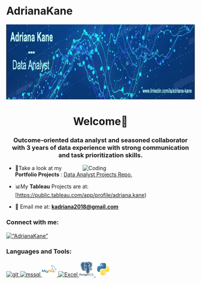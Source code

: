 # AdrianaKane
<img src="https://github.com/AdrianaKane/Portfolio/blob/main/HeaderImage.jpg?raw=true" width="840" height="200" allow="autoplay">
<h1 align="center">Welcome👋</h1>
<h3 align="center">Outcome-oriented data analyst and seasoned collaborator with 3 years of data experience with strong communication and task prioritization skills.</h3>
<img align="right" alt="Coding" width="300" src="https://cdn.dribbble.com/users/2646423/screenshots/5507196/computer.gif">

- 📄Take a look at my **Portfolio Projects** : [Data Analyst Projects Repo.](https://github.com/kanea18/Portfolio)

- 📊My **Tableau** Projects are at: [https://public.tableau.com/app/profile/adriana.kane)

- 📧 Email me at: **kadriana2018@gmail.com**

<h3 align="left">Connect with me:</h3>
<p align="left">
<a href="www.linkedin.com/in/adriana-kane" target="blank"><img align="center" src="https://raw.githubusercontent.com/rahuldkjain/github-profile-readme-generator/master/src/images/icons/Social/linked-in-alt.svg" alt=“AdrianaKane” height="30" width="40" /></a>
</p>

<h3 align="left">Languages and Tools:</h3>
<p align="left"> <a href="https://www.tableau.com/" target="_blank"> <img src="https://www.tableau.com/sites/default/files/2022-04/TableauLogo_RGB.png" alt="git" width="95" height="35"/> </a> <a href="https://www.microsoft.com/en-us/sql-server" target="_blank"> <img src="https://www.svgrepo.com/show/303229/microsoft-sql-server-logo.svg" alt="mssql" width="40" height="40"/> </a> <a href="https://www.mysql.com/" target="_blank"> <img src="https://raw.githubusercontent.com/devicons/devicon/master/icons/mysql/mysql-original-wordmark.svg" alt="mysql" width="40" height="40"/> </a> <a href="https://www.microsoft.com/en-us/microsoft-365/excel" target="_blank"> <img src="https://upload.wikimedia.org/wikipedia/commons/3/34/Microsoft_Office_Excel_%282019%E2%80%93present%29.svg" alt="Excel" width="40" height="40"/> </a> <a href="https://www.postgresql.org" target="_blank"> <img src="https://raw.githubusercontent.com/devicons/devicon/master/icons/postgresql/postgresql-original-wordmark.svg" alt="postgresql" width="40" height="40"/> </a> <a href="https://www.python.org" target="_blank"> <img src="https://raw.githubusercontent.com/devicons/devicon/master/icons/python/python-original.svg" alt="python" width="40" height="40"/> </

